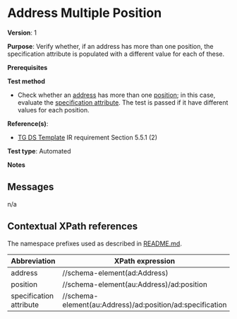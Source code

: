 # Address Multiple Position

**Version**: 1

**Purpose**: Verify whether, if an address has more than one position, the specification attribute is populated with a different value for each of these.

**Prerequisites**

**Test method**

* Check whether an [address](#address) has more than one [position](#position); in this case, evaluate the [specification attribute](#specification). The test is passed if it have different values for each position.

  
**Reference(s)**: 

* [TG DS Template](http://inspire.ec.europa.eu/id/ats/data-ad/3.2/ad-as/README#ref_TG_DS_tmpl) IR requirement Section 5.5.1 (2)

**Test type**: Automated

**Notes**

## Messages

n/a

## Contextual XPath references

The namespace prefixes used as described in [README.md](http://inspire.ec.europa.eu/id/ats/data-ad/3.1/ad-as/README#namespaces).

Abbreviation                                               |  XPath expression
---------------------------------------------------------- | -------------------------------------------------------------------------
address <a name="address"></a>   | //schema-element(ad:Address)
position <a name="position"></a>   | //schema-element(au:Address)/ad:position
specification attribute <a name="specification"></a>  | //schema-element(au:Address)/ad:position/ad:specification
